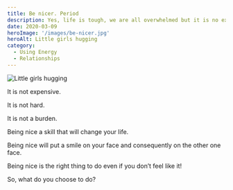 ```yaml
---
title: Be nicer. Period
description: Yes, life is tough, we are all overwhelmed but it is no excuse
date: 2020-03-09
heroImage: '/images/be-nicer.jpg'
heroAlt: Little girls hugging
category:
  - Using Energy
  - Relationships
---
```


![Little girls hugging](/images/be-nicer.jpg)

It is not expensive.

It is not hard.

It is not a burden.

Being nice a skill that will change your life.

Being nice will put a smile on your face and consequently on the other one face.

Being nice is the right thing to do even if you don’t feel like it!

So, what do you choose to do?

